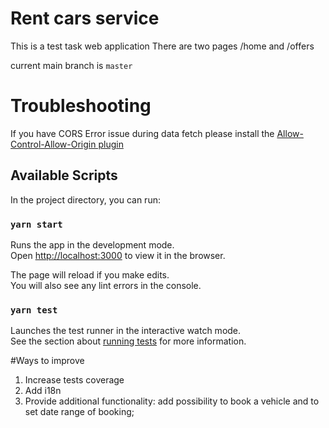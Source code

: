 # Rent cars service

This is a test task web application
There are two pages /home and /offers

current main branch is `master`

# Troubleshooting

If you have CORS Error issue during data fetch please install the [Allow-Control-Allow-Origin plugin](https://chrome.google.com/webstore/detail/allow-cors-access-control/lhobafahddgcelffkeicbaginigeejlf?hl=en)

## Available Scripts

In the project directory, you can run:

### `yarn start`

Runs the app in the development mode.\
Open [http://localhost:3000](http://localhost:3000) to view it in the browser.

The page will reload if you make edits.\
You will also see any lint errors in the console.

### `yarn test`

Launches the test runner in the interactive watch mode.\
See the section about [running tests](https://facebook.github.io/create-react-app/docs/running-tests) for more information.

#Ways to improve

1. Increase tests coverage
2. Add i18n
3. Provide additional functionality: add possibility to book a vehicle and to set date range of booking;
